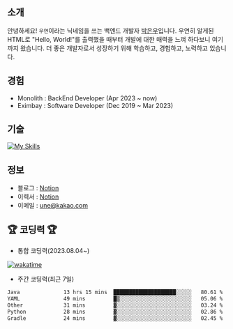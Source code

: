 ## 소개
안녕하세요! `우연`이라는 닉네임을 쓰는 백엔드 개발자 [박은우](https://dev-wooyeon.github.io/quiz-app/)입니다. 우연히 알게된 HTML로 "Hello, World!"를 출력했을 때부터 개발에 대한 매력을 느껴 하다보니 여기까지 왔습니다. 더 좋은 개발자로서 성장하기 위해 학습하고, 경험하고, 노력하고 있습니다.


## 경험
- Monolith : BackEnd Developer (Apr 2023 ~ now)
- Eximbay  : Software Developer (Dec 2019 ~ Mar 2023)

## 기술
[![My Skills](https://skillicons.dev/icons?i=java,spring,mysql,mongo,linux,aws,grafana)](https://skillicons.dev)

## 정보
- 블로그 : [Notion](https://notion-blog-ieunune.vercel.app)
- 이력서 : [Notion](https://ieunune.notion.site/28-88178b31333b4be7b8b9821a7232e73c?pvs=4)
- 이메일 : une@kakao.com

## 🏆 코딩력 🏆 
- 통합 코딩력(2023.08.04~)

[![wakatime](https://wakatime.com/badge/user/099dd627-fdab-4072-b87a-fa91c7a76d8d.svg?style=for-the-badge)](https://wakatime.com/@099dd627-fdab-4072-b87a-fa91c7a76d8d)

- 주간 코딩력(최근 7일)

<!--START_SECTION:waka-->

```txt
Java              13 hrs 15 mins  ████████████████████░░░░░   80.61 %
YAML              49 mins         █▒░░░░░░░░░░░░░░░░░░░░░░░   05.06 %
Other             31 mins         ▓░░░░░░░░░░░░░░░░░░░░░░░░   03.24 %
Python            28 mins         ▓░░░░░░░░░░░░░░░░░░░░░░░░   02.86 %
Gradle            24 mins         ▓░░░░░░░░░░░░░░░░░░░░░░░░   02.45 %
```

<!--END_SECTION:waka-->

<!-- ![](./profile-3d-contrib/profile-night-view.svg)-->
